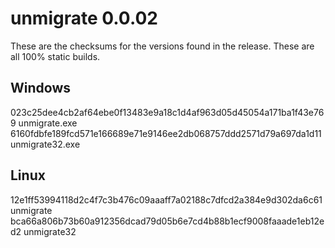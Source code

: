 unmigrate 0.0.02
=========================

These are the checksums for the versions found in the release.
These are all 100% static builds.

Windows
-------

023c25dee4cb2af64ebe0f13483e9a18c1d4af963d05d45054a171ba1f43e769  unmigrate.exe
6160fdbfe189fcd571e166689e71e9146ee2db068757ddd2571d79a697da1d11  unmigrate32.exe

Linux
-----

12e1ff53994118d2c4f7c3b476c09aaaff7a02188c7dfcd2a384e9d302da6c61  unmigrate
bca66a806b73b60a912356dcad79d05b6e7cd4b88b1ecf9008faaade1eb12ed2  unmigrate32

